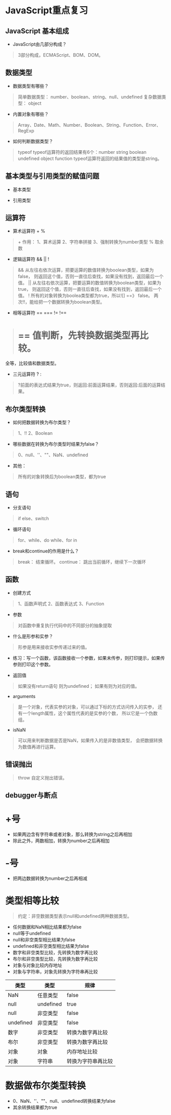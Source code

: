 # JavaScript重点复习

## JavaScript 基本组成

- JavaScript由几部分构成？
> 3部分构成，ECMAScript、BOM、DOM。

## 数据类型

- 数据类型有哪些？
> 简单数据类型：
number、boolean、string、null、undefined
复杂数据类型：
object

- 内置对象有哪些？
> Array、Date、Math、Number、Boolean、String、Function、Error、RegExp

- 如何判断数据类型？
> typeof 
typeof运算符的返回结果有6个：number string boolean undefined object function
typeof运算符返回的结果值的类型是string。

## 基本类型与引用类型的赋值问题

- 基本类型

- 引用类型

## 运算符

- 算术运算符 + %
> \+ 作用：
1、算术运算
2、字符串拼接
3、强制转换为number类型
> % 取余数

- 逻辑运算符 && || !
> && 
从左往右依次运算，把要运算的数值转换为boolean类型，如果为false，
则返回这个值，否则一直往后查找，如果没有找到，返回最后一个值。
> ||
从左往右依次运算，把要运算的数值转换为boolean类型，如果为true，
则返回这个值，否则一直往后查找，如果没有找到，返回最后一个值。
> !
所有的对象转换为boolea类型都为true，所以![] ==》 false。
两次!!，能给把一个数据转换为boolean类型。

- 相等运算符 == === != !==
> == 
值判断，先转换数据类型再比较。
> === 
全等，比较值和数据类型。

- 三元运算符 ? :
> ?前面的表达式结果为true，则返回:前面运算结果，否则返回:后面的运算结果。 

## 布尔类型转换

- 如何把数据转换为布尔类型？
> 1、!! 
2、Boolean

- 哪些数据在转换为布尔类型时结果为false？
> 0、null、''、""、NaN、undefined

- 其他：
> 所有的对象转换后为boolean类型，都为true

## 语句

- 分支语句
> if else、switch

- 循环语句
> for、while、do while、for in

- break和continue的作用是什么？
> break：
结束循环。
continue：
跳出当前循环，继续下一次循环

## 函数

- 创建方式
> 1、函数声明式
2、函数表达式
3、Function

- 参数
> 对函数中重复执行代码中的不同部分的抽象提取

- 什么是形参和实参？
> 形参是用来接收实参传递过来的值。

- 练习：写一个函数，该函数接收一个参数，如果未传参，则打印提示，如果传参则打印这个参数。

- 返回值
> 如果没有return语句 则为undefined；
如果有则为对应的值。

- arguments
> 是一个对象，代表实参的对象，可以通过下标的方式访问传入的实参，
还有一个length属性，这个属性代表的是实参的个数，
所以它是一个伪数组。

- isNaN
> 可以用来判断数据是否是NaN，如果传入的是非数值类型，
会把数据转换为数值再进行运算。

## 错误抛出
> throw 
自定义抛出错误。

## debugger与断点

# +号
- 如果两边含有字符串或者对象，那么转换为string之后再相加
- 除此之外，两数相加，转换为number之后再相加

# -号
- 把两边数据转换为number之后再相减

# 类型相等比较
> 约定：非空数据类型表示null和undefined两种数据类型。

- 任何数据和NaN相比结果都为false
- null等于undefined
- null和非空类型相比结果为false
- undefined和非空类型相比结果为false
- 数字和非空类型比较，先转换为数字再比较
- 布尔和非空类型比较，先转换为数字再比较
- 对象与对象比较内存地址
- 对象与字符串，对象先转换为字符串再比较

类型 | 类型 | 规律
---|---|---
NaN | 任意类型 | false
null | undefined | true
null | 非空类型 | false
undefined | 非空类型 | false
数字 | 非空类型 | 转换为数字再比较
布尔 | 非空类型 | 转换为数字再比较
对象 | 对象 | 内存地址比较
对象 | 字符串 | 转换为字符串再比较

# 数据做布尔类型转换
- 0、NaN、''、""、null、undefined转换结果为false
- 其余转换结果都为true

